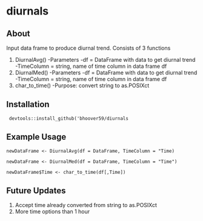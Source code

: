 # diurnals
## About
Input data frame to produce diurnal trend. Consists of 3 functions
1. DiurnalAvg()
-Parameters
 -df = DataFrame with data to get diurnal trend
 -TimeColumn = string, name of time column in data frame df
 2. DiurnalMed()
-Parameters
 -df = DataFrame with data to get diurnal trend
 -TimeColumn = string, name of time column in data frame df
 3. char_to_time()
 -Purpose: convert string to as.POSIXct
 
 ## Installation
```
 devtools::install_github('bhoover59/diurnals
```

## Example Usage
```
newDataFrame <- DiurnalAvg(df = DataFrame, TimeColumn = "Time)
```
```
newDataFrame <- DiurnalMed(df = DataFrame, TimeColumn = "Time")
```
```
newDataFrame$Time <- char_to_time(df[,Time])
```

## Future Updates
1. Accept time already converted from string to as.POSIXct
2. More time options than 1 hour
  
